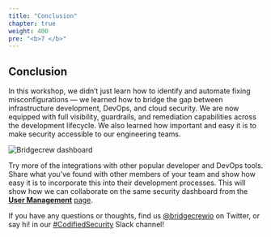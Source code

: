 ```yaml
---
title: "Conclusion"
chapter: true
weight: 400
pre: "<b>7 </b>"
---
```


## Conclusion

In this workshop, we didn’t just learn how to identify and automate fixing misconfigurations — we learned how to bridge the gap between infrastructure development, DevOps, and cloud security. We are now equipped with full visibility, guardrails, and remediation capabilities across the development lifecycle. We also learned how important and easy it is to make security accessible to our engineering teams.

![Bridgecrew dashboard](https://workshop.bridgecrew.io/images/runpipeline-dashboard-dash-1.png "Bridgecrew dashboard")

Try more of the integrations with other popular developer and DevOps tools. Share what you’ve found with other members of your team and show how easy it is to incorporate this into their development processes. This will show how we can collaborate on the same security dashboard from the **[User Management](https://www.bridgecrew.cloud/settings/userManagement?utm_source=awsworkshop)** [page](https://www.bridgecrew.cloud/settings/userManagement).

If you have any questions or thoughts, find us [@bridgecrewio](https://twitter.com/bridgecrewio) on Twitter, or say hi! in our [#CodifiedSecurity](https://slack.bridgecrew.io) Slack channel!
